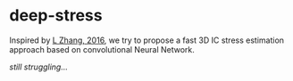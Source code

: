 # deep-stress
Inspired by [L Zhang, 2016](http://ieeexplore.ieee.org/document/7479196/), we try to propose a fast 3D IC stress 
estimation approach  based on convolutional Neural Network.

*still struggling...*
